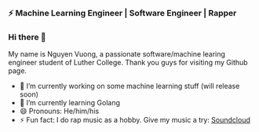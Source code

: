 ### ⚡️ Machine Learning Engineer | Software Engineer | Rapper
### Hi there 👋

<!--
**shagumnic/shagumnic** is a ✨ _special_ ✨ repository because its `README.md` (this file) appears on your GitHub profile.


-->
My name is Nguyen Vuong, a passionate software/machine learing engineer student of Luther College. Thank you guys for visiting my Github page.

- 🔭 I’m currently working on some machine learning stuff (will release soon)
- 🌱 I’m currently learning Golang
- 😄 Pronouns: He/him/his
- ⚡ Fun fact: I do rap music as a hobby. Give my music a try: [Soundcloud](https://soundcloud.com/xgum)
